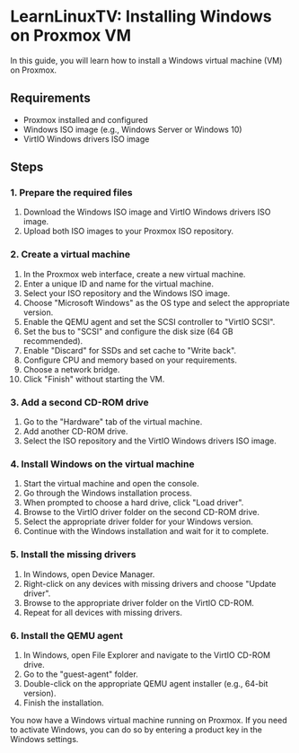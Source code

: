 # LearnLinuxTV: Installing Windows on Proxmox VM

In this guide, you will learn how to install a Windows virtual machine (VM) on Proxmox.

## Requirements

- Proxmox installed and configured
- Windows ISO image (e.g., Windows Server or Windows 10)
- VirtIO Windows drivers ISO image

## Steps

### 1. Prepare the required files

1. Download the Windows ISO image and VirtIO Windows drivers ISO image.
2. Upload both ISO images to your Proxmox ISO repository.

### 2. Create a virtual machine

1. In the Proxmox web interface, create a new virtual machine.
2. Enter a unique ID and name for the virtual machine.
3. Select your ISO repository and the Windows ISO image.
4. Choose "Microsoft Windows" as the OS type and select the appropriate version.
5. Enable the QEMU agent and set the SCSI controller to "VirtIO SCSI".
6. Set the bus to "SCSI" and configure the disk size (64 GB recommended).
7. Enable "Discard" for SSDs and set cache to "Write back".
8. Configure CPU and memory based on your requirements.
9. Choose a network bridge.
10. Click "Finish" without starting the VM.

### 3. Add a second CD-ROM drive

1. Go to the "Hardware" tab of the virtual machine.
2. Add another CD-ROM drive.
3. Select the ISO repository and the VirtIO Windows drivers ISO image.

### 4. Install Windows on the virtual machine

1. Start the virtual machine and open the console.
2. Go through the Windows installation process.
3. When prompted to choose a hard drive, click "Load driver".
4. Browse to the VirtIO driver folder on the second CD-ROM drive.
5. Select the appropriate driver folder for your Windows version.
6. Continue with the Windows installation and wait for it to complete.

### 5. Install the missing drivers

1. In Windows, open Device Manager.
2. Right-click on any devices with missing drivers and choose "Update driver".
3. Browse to the appropriate driver folder on the VirtIO CD-ROM.
4. Repeat for all devices with missing drivers.

### 6. Install the QEMU agent

1. In Windows, open File Explorer and navigate to the VirtIO CD-ROM drive.
2. Go to the "guest-agent" folder.
3. Double-click on the appropriate QEMU agent installer (e.g., 64-bit version).
4. Finish the installation.

You now have a Windows virtual machine running on Proxmox. If you need to activate Windows, you can do so by entering a product key in the Windows settings.
